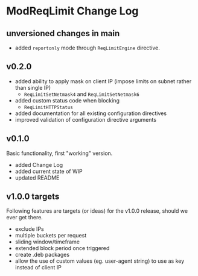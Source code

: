 # ModReqLimit Change Log

## unversioned changes in main

- added `reportonly` mode through `ReqLimitEngine` directive.

## v0.2.0

- added ability to apply mask on client IP (impose limits on subnet rather than single IP)
  - `ReqLimitSetNetmask4` and `ReqLimitSetNetmask6`
- added custom status code when blocking
  - `ReqLimitHTTPStatus`
- added documentation for all existing configuration directives
- improved validation of configuration directive arguments

## v0.1.0

Basic functionality, first "working" version.
- added Change Log
- added current state of WIP
- updated README

## v1.0.0 targets

Following features are targets (or ideas) for the v1.0.0 release, should we ever get there.
- exclude IPs 
- multiple buckets per request
- sliding window/timeframe
- extended block period once triggered
- create .deb packages
- allow the use of custom values (eg. user-agent string) to use as key instead of client IP
